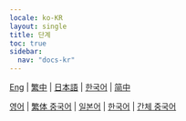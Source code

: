 ```yaml
---
locale: ko-KR
layout: single
title: 단계
toc: true
sidebar:
  nav: "docs-kr"
---
```

[Eng](/dancexr/features/stages) | [繁中](/tw/dancexr/features/stages) | [日本語](/jp/dancexr/features/stages) | [한국어](/kr/dancexr/features/stages) | [简中](/zh/dancexr/features/stages)

[영어](/dancexr/features/stages) | [繁体 중국어](/tw/dancexr/features/stages) | [일본어](/jp/dancexr/features/stages) | [한국어](/kr/dancexr/features/stages) | [간체 중국어](/zh/dancexr/features/stages)